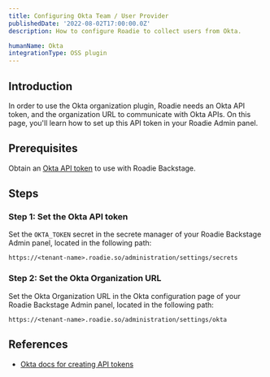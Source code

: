 ```yaml
---
title: Configuring Okta Team / User Provider
publishedDate: '2022-08-02T17:00:00.0Z'
description: How to configure Roadie to collect users from Okta.

humanName: Okta
integrationType: OSS plugin
---
```


## Introduction

In order to use the Okta organization plugin, Roadie needs an Okta API token, and the organization URL to communicate with Okta APIs. On this page, you'll learn how to set up this API token in your Roadie Admin panel. 

## Prerequisites
Obtain an [Okta API token](https://developer.okta.com/docs/guides/create-an-api-token/) to use with Roadie Backstage. 

## Steps

### Step 1: Set the Okta API token

Set the `OKTA_TOKEN` secret in the secrete manager of your Roadie Backstage Admin panel, located in the following path:

```text
https://<tenant-name>.roadie.so/administration/settings/secrets
```

### Step 2: Set the Okta Organization URL

Set the Okta Organization URL in the Okta configuration page of your Roadie Backstage Admin panel, located in the following path:
```text
https://<tenant-name>.roadie.so/administration/settings/okta
```

## References

- [Okta docs for creating API tokens](https://developer.okta.com/docs/guides/create-an-api-token/)
